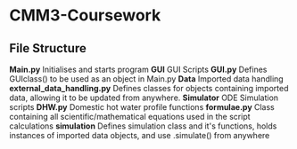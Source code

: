 # CMM3-Coursework
 
## File Structure
**Main.py** Initialises and starts program
**GUI** GUI Scripts
    **GUI.py** Defines GUIclass() to be used as an object in Main.py
**Data** Imported data handling
    **external_data_handling.py** Defines classes for objects containing imported data, allowing it to be updated from anywhere.
**Simulator** ODE Simulation scripts
    **DHW.py** Domestic hot water profile functions
    **formulae.py** Class containing all scientific/mathematical equations used in the script calculations
    **simulation** Defines simulation class and it's functions, holds instances of imported data objects, and use .simulate() from anywhere